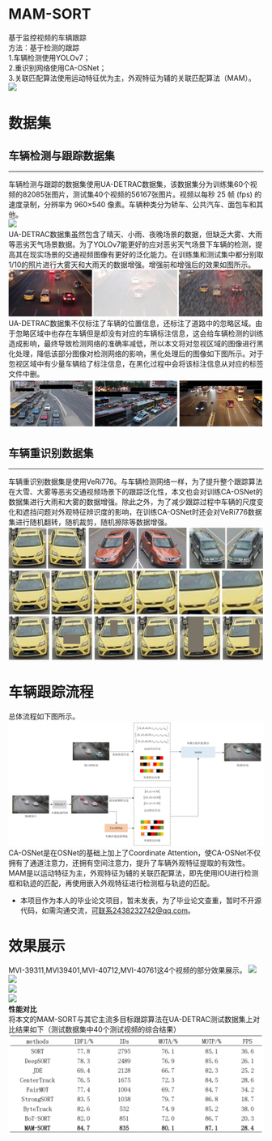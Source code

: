 # MAM-SORT
基于监控视频的车辆跟踪<br>
方法：基于检测的跟踪<br>
1.车辆检测使用YOLOv7；<br>
2.重识别网络使用CA-OSNet；<br>
3.关联匹配算法使用运动特征优为主，外观特征为辅的关联匹配算法（MAM）。<br>
![](https://github.com/wuchuimao/MAM-SORT/raw/main/images/MVI-39311.gif)<br>
# 数据集
## 车辆检测与跟踪数据集
-----
车辆检测与跟踪的数据集使用UA-DETRAC数据集，该数据集分为训练集60个视频的82085张图片，测试集40个视频的56167张图片。视频以每秒 25 帧 (fps) 的速度录制，分辨率为 960×540 像素。车辆种类分为轿车、公共汽车、面包车和其他。<br>
![](https://github.com/wuchuimao/MAM-SORT/raw/main/images/UA-DETRAC.jpg)<br>
UA-DETRAC数据集虽然包含了晴天、小雨、夜晚场景的数据，但缺乏大雾、大雨等恶劣天气场景数据。为了YOLOv7能更好的应对恶劣天气场景下车辆的检测，提高其在现实场景的交通视频图像有更好的泛化能力。在训练集和测试集中都分别取1/10的照片进行大雾天和大雨天的数据增强。增强前和增强后的效果如图所示。<br>
![](https://github.com/wuchuimao/MAM-SORT/raw/main/images/rain.jpg)<br>
UA-DETRAC数据集不仅标注了车辆的位置信息，还标注了道路中的忽略区域。由于忽略区域中也存在车辆但是却没有对应的车辆标注信息，这会给车辆检测的训练造成影响，最终导致检测网络的准确率减低，所以本文将对忽视区域的图像进行黑化处理，降低该部分图像对检测网络的影响，黑化处理后的图像如下图所示。对于忽视区域中有少量车辆给了标注信息，在黑化过程中会将该标注信息从对应的标签文件中删。<br>
![](https://github.com/wuchuimao/MAM-SORT/raw/main/images/ignore.jpg)<br>
## 车辆重识别数据集
-------
车辆重识别数据集是使用VeRi776。与车辆检测网络一样，为了提升整个跟踪算法在大雪、大雾等恶劣交通视频场景下的跟踪泛化性，本文也会对训练CA-OSNet的数据集进行大雨和大雾的数据增强。除此之外，为了减少跟踪过程中车辆的尺度变化和遮挡问题对外观特征辨识度的影响，在训练CA-OSNet时还会对VeRi776数据集进行随机翻转，随机裁剪，随机擦除等数据增强。
![](https://github.com/wuchuimao/MAM-SORT/raw/main/images/reid.jpg)<br>
# 车辆跟踪流程
总体流程如下图所示。<br>
![](https://github.com/wuchuimao/MAM-SORT/raw/main/images/MAM-SORT.jpg)<br>
CA-OSNet是在OSNet的基础上加上了Coordinate Attention，使CA-OSNet不仅拥有了通道注意力，还拥有空间注意力，提升了车辆外观特征提取的有效性。
MAM是以运动特征为主，外观特征为辅的关联匹配算法，即先使用IOU进行检测框和轨迹的匹配，再使用嵌入外观特征进行检测框与轨迹的匹配。<br>
* 本项目作为本人的毕业论文项目，暂未发表，为了毕业论文查重，暂时不开源代码，如需沟通交流，可联系2438232742@qq.com。<br>
# 效果展示
MVI-39311,MVI39401,MVI-40712,MVI-40761这4个视频的部分效果展示。
![](https://github.com/wuchuimao/MAM-SORT/raw/main/images/MVI-39311-ignore.gif)<br>
![](https://github.com/wuchuimao/MAM-SORT/raw/main/images/MVI-39401.gif)<br>
![](https://github.com/wuchuimao/MAM-SORT/raw/main/images/MVI-40712.gif)<br>
![](https://github.com/wuchuimao/MAM-SORT/raw/main/images/MVI-40761.gif)<br>
**性能对比**<br>
将本文的MAM-SORT与其它主流多目标跟踪算法在UA-DETRAC测试数据集上对比结果如下（测试数据集中40个测试视频的综合结果）<br>
![](https://github.com/wuchuimao/MAM-SORT/raw/main/images/results.jpg)<br>



